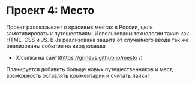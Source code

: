 # Проект 4: Место



Проект рассказывает о красивых местах в России, цель замотивировать к путешествиям. 
Использованы технологии такие как HTML, CSS и JS.
В Js реализована защита от случайного ввода
так же реализованы события на ввод клавиш



* [Ссылка на сайт](https://grinevs.github.io/mesto /)


Планируется добавить больще новых путешественников и мест, возможность оставлять комментарии и считать лайки!
